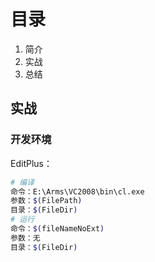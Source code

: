 # 目录

1. 简介
2. 实战
3. 总结

## 实战

### 开发环境

EditPlus：

```sh
# 编译
命令：E:\Arms\VC2008\bin\cl.exe
参数：$(FilePath)
目录：$(FileDir)
# 运行
命令：$(fileNameNoExt)
参数：无
目录：$(FileDir)
```
